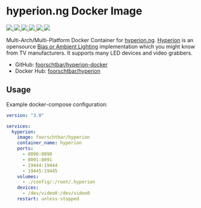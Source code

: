 # hyperion.ng Docker Image

[
  ![](https://img.shields.io/docker/v/foorschtbar/hyperion?style=plastic&sort=date)
  ![](https://img.shields.io/docker/pulls/foorschtbar/hyperion?style=plastic)
  ![](https://img.shields.io/docker/stars/foorschtbar/hyperion?style=plastic)
  ![](https://img.shields.io/docker/image-size/foorschtbar/hyperion?style=plastic)
  ![](https://img.shields.io/github/workflow/status/foorschtbar/hyperion-docker/CI%20Workflow?style=plastic)
](https://hub.docker.com/repository/docker/foorschtbar/hyperion)
[
  ![](https://img.shields.io/github/last-commit/foorschtbar/hyperion-docker?style=plastic)
](https://github.com/foorschtbar/hyperion-docker)

Multi-Arch/Multi-Platform Docker Container for [hyperion.ng](https://github.com/hyperion-project/hyperion.ng). [Hyperion](https://github.com/hyperion-project/hyperion.ng) is an opensource [Bias or Ambient Lighting](https://en.wikipedia.org/wiki/Bias_lighting) implementation which you might know from TV manufacturers. It supports many LED devices and video grabbers.

* GitHub: [foorschtbar/hyperion-docker](https://github.com/foorschtbar/hyperion-docker)
* Docker Hub: [foorschtbar/hyperion](https://hub.docker.com/r/foorschtbar/hyperion)

## Usage

Example docker-compose configuration:

```yml
version: "3.0"

services:
  hyperion:
    image: foorschtbar/hyperion
    container_name: hyperion
    ports:
      - 8090:8090
      - 8091:8091
      - 19444:19444
      - 19445:19445
    volumes:
      - ./config/:/root/.hyperion
    devices:
      - /dev/video0:/dev/video0
    restart: unless-stopped
```